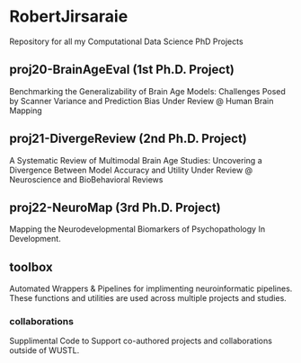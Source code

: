 # RobertJirsaraie
Repository for all my Computational Data Science PhD Projects

## proj20-BrainAgeEval (1st Ph.D. Project)

Benchmarking the Generalizability of Brain Age Models: Challenges Posed by Scanner Variance and Prediction Bias
Under Review @ Human Brain Mapping

## proj21-DivergeReview (2nd Ph.D. Project)

A Systematic Review of Multimodal Brain Age Studies: Uncovering a Divergence Between Model Accuracy and Utility
Under Review @ Neuroscience and BioBehavioral Reviews

## proj22-NeuroMap (3rd Ph.D. Project)

Mapping the Neurodevelopmental Biomarkers of Psychopathology
In Development.

## toolbox

Automated Wrappers & Pipelines for implimenting neuroinformatic pipelines. These functions and utilities are used across multiple projects and studies.

### collaborations 

Supplimental Code to Support co-authored projects and collaborations outside of WUSTL.
